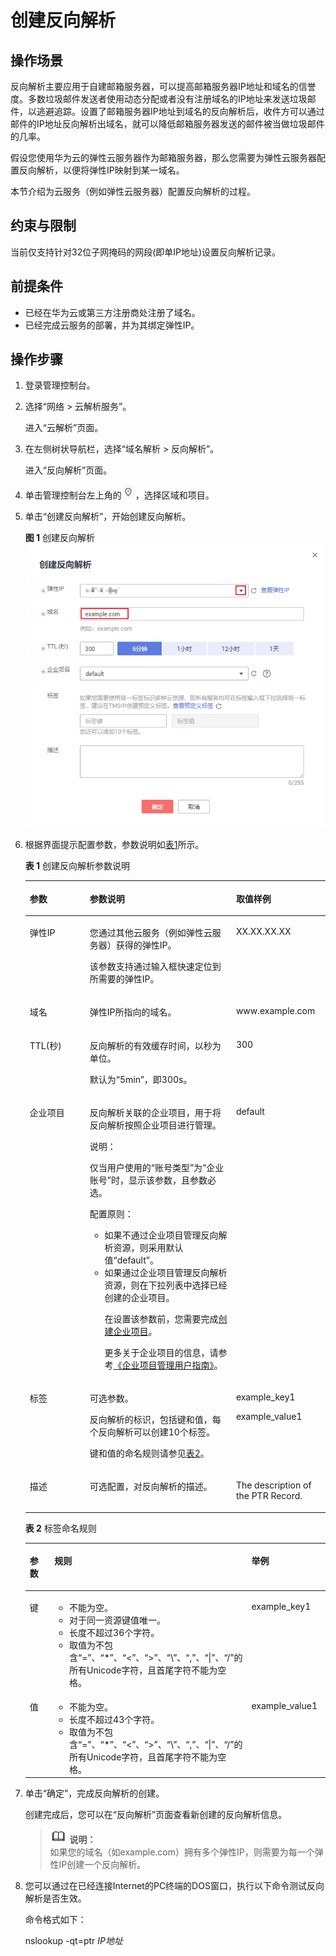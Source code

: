 # 创建反向解析<a name="zh-cn_topic_0077500015"></a>

## 操作场景<a name="section1950935285913"></a>

反向解析主要应用于自建邮箱服务器，可以提高邮箱服务器IP地址和域名的信誉度。多数垃圾邮件发送者使用动态分配或者没有注册域名的IP地址来发送垃圾邮件，以逃避追踪。设置了邮箱服务器IP地址到域名的反向解析后，收件方可以通过邮件的IP地址反向解析出域名，就可以降低邮箱服务器发送的邮件被当做垃圾邮件的几率。

假设您使用华为云的弹性云服务器作为邮箱服务器，那么您需要为弹性云服务器配置反向解析，以便将弹性IP映射到某一域名。

本节介绍为云服务（例如弹性云服务器）配置反向解析的过程。

## 约束与限制<a name="section8136551522"></a>

当前仅支持针对32位子网掩码的网段\(即单IP地址\)设置反向解析记录。

## 前提条件<a name="section1342411413431"></a>

-   已经在华为云或第三方注册商处注册了域名。
-   已经完成云服务的部署，并为其绑定弹性IP。

## 操作步骤<a name="section1816913155518"></a>

1.  登录管理控制台。
2.  选择“网络 \> 云解析服务”。

    进入“云解析”页面。

3.  在左侧树状导航栏，选择“域名解析 \> 反向解析”。

    进入“反向解析”页面。

4.  单击管理控制台左上角的![](figures/icon-region.png)，选择区域和项目。
5.  单击“创建反向解析”，开始创建反向解析。

    **图 1**  创建反向解析<a name="fig49691017184613"></a>  
    ![](figures/创建反向解析.png "创建反向解析")

6.  根据界面提示配置参数，参数说明如[表1](#zh-cn_topic_0138290741_zh-cn_topic_0035467699_table2052132816642)所示。

    **表 1**  创建反向解析参数说明

    <a name="zh-cn_topic_0138290741_zh-cn_topic_0035467699_table2052132816642"></a>
    <table><thead align="left"><tr id="zh-cn_topic_0138290741_zh-cn_topic_0035467699_row5957484916642"><th class="cellrowborder" valign="top" width="19.99%" id="mcps1.2.4.1.1"><p id="zh-cn_topic_0138290741_zh-cn_topic_0035467699_p1063011916642"><a name="zh-cn_topic_0138290741_zh-cn_topic_0035467699_p1063011916642"></a><a name="zh-cn_topic_0138290741_zh-cn_topic_0035467699_p1063011916642"></a>参数</p>
    </th>
    <th class="cellrowborder" valign="top" width="48.75%" id="mcps1.2.4.1.2"><p id="zh-cn_topic_0138290741_zh-cn_topic_0035467699_p5573330716642"><a name="zh-cn_topic_0138290741_zh-cn_topic_0035467699_p5573330716642"></a><a name="zh-cn_topic_0138290741_zh-cn_topic_0035467699_p5573330716642"></a>参数说明</p>
    </th>
    <th class="cellrowborder" valign="top" width="31.259999999999998%" id="mcps1.2.4.1.3"><p id="zh-cn_topic_0138290741_zh-cn_topic_0035467699_p1810404816642"><a name="zh-cn_topic_0138290741_zh-cn_topic_0035467699_p1810404816642"></a><a name="zh-cn_topic_0138290741_zh-cn_topic_0035467699_p1810404816642"></a>取值样例</p>
    </th>
    </tr>
    </thead>
    <tbody><tr id="zh-cn_topic_0138290741_zh-cn_topic_0035467699_row2871871016642"><td class="cellrowborder" valign="top" width="19.99%" headers="mcps1.2.4.1.1 "><p id="zh-cn_topic_0138290741_zh-cn_topic_0035467699_p4451420716642"><a name="zh-cn_topic_0138290741_zh-cn_topic_0035467699_p4451420716642"></a><a name="zh-cn_topic_0138290741_zh-cn_topic_0035467699_p4451420716642"></a>弹性IP</p>
    </td>
    <td class="cellrowborder" valign="top" width="48.75%" headers="mcps1.2.4.1.2 "><p id="zh-cn_topic_0138290741_p19766855214631"><a name="zh-cn_topic_0138290741_p19766855214631"></a><a name="zh-cn_topic_0138290741_p19766855214631"></a>您通过其他云服务（例如弹性云服务器）获得的弹性IP。</p>
    <p id="zh-cn_topic_0138290741_p2086314992410"><a name="zh-cn_topic_0138290741_p2086314992410"></a><a name="zh-cn_topic_0138290741_p2086314992410"></a>该参数支持通过输入框快速定位到所需要的弹性IP。</p>
    </td>
    <td class="cellrowborder" valign="top" width="31.259999999999998%" headers="mcps1.2.4.1.3 "><p id="zh-cn_topic_0138290741_zh-cn_topic_0035467699_p6704856616642"><a name="zh-cn_topic_0138290741_zh-cn_topic_0035467699_p6704856616642"></a><a name="zh-cn_topic_0138290741_zh-cn_topic_0035467699_p6704856616642"></a>XX.XX.XX.XX</p>
    </td>
    </tr>
    <tr id="zh-cn_topic_0138290741_zh-cn_topic_0035467699_row6656618516642"><td class="cellrowborder" valign="top" width="19.99%" headers="mcps1.2.4.1.1 "><p id="zh-cn_topic_0138290741_zh-cn_topic_0035467699_p2315189616642"><a name="zh-cn_topic_0138290741_zh-cn_topic_0035467699_p2315189616642"></a><a name="zh-cn_topic_0138290741_zh-cn_topic_0035467699_p2315189616642"></a>域名</p>
    </td>
    <td class="cellrowborder" valign="top" width="48.75%" headers="mcps1.2.4.1.2 "><p id="zh-cn_topic_0138290741_zh-cn_topic_0035467699_p4185944320320"><a name="zh-cn_topic_0138290741_zh-cn_topic_0035467699_p4185944320320"></a><a name="zh-cn_topic_0138290741_zh-cn_topic_0035467699_p4185944320320"></a>弹性IP所指向的域名。</p>
    </td>
    <td class="cellrowborder" valign="top" width="31.259999999999998%" headers="mcps1.2.4.1.3 "><p id="zh-cn_topic_0138290741_zh-cn_topic_0035467699_p3223566516642"><a name="zh-cn_topic_0138290741_zh-cn_topic_0035467699_p3223566516642"></a><a name="zh-cn_topic_0138290741_zh-cn_topic_0035467699_p3223566516642"></a>www.example.com</p>
    </td>
    </tr>
    <tr id="zh-cn_topic_0138290741_zh-cn_topic_0035467699_row2168553016642"><td class="cellrowborder" valign="top" width="19.99%" headers="mcps1.2.4.1.1 "><p id="zh-cn_topic_0138290741_zh-cn_topic_0035467699_p1169746616642"><a name="zh-cn_topic_0138290741_zh-cn_topic_0035467699_p1169746616642"></a><a name="zh-cn_topic_0138290741_zh-cn_topic_0035467699_p1169746616642"></a>TTL(秒)</p>
    </td>
    <td class="cellrowborder" valign="top" width="48.75%" headers="mcps1.2.4.1.2 "><p id="zh-cn_topic_0138290741_zh-cn_topic_0035467699_p12484891202715"><a name="zh-cn_topic_0138290741_zh-cn_topic_0035467699_p12484891202715"></a><a name="zh-cn_topic_0138290741_zh-cn_topic_0035467699_p12484891202715"></a>反向解析的有效缓存时间，以秒为单位。</p>
    <p id="zh-cn_topic_0138290741_p57181144162444"><a name="zh-cn_topic_0138290741_p57181144162444"></a><a name="zh-cn_topic_0138290741_p57181144162444"></a>默认为“5min”，即300s。</p>
    </td>
    <td class="cellrowborder" valign="top" width="31.259999999999998%" headers="mcps1.2.4.1.3 "><p id="zh-cn_topic_0138290741_zh-cn_topic_0035467699_p4164391116642"><a name="zh-cn_topic_0138290741_zh-cn_topic_0035467699_p4164391116642"></a><a name="zh-cn_topic_0138290741_zh-cn_topic_0035467699_p4164391116642"></a>300</p>
    </td>
    </tr>
    <tr id="row086339104914"><td class="cellrowborder" valign="top" width="19.99%" headers="mcps1.2.4.1.1 "><p id="p78642492314"><a name="p78642492314"></a><a name="p78642492314"></a>企业项目</p>
    </td>
    <td class="cellrowborder" valign="top" width="48.75%" headers="mcps1.2.4.1.2 "><p id="p1121115222127"><a name="p1121115222127"></a><a name="p1121115222127"></a>反向解析关联的企业项目，用于将反向解析按照企业项目进行管理。</p>
    <div class="note" id="note16327534163315"><a name="note16327534163315"></a><a name="note16327534163315"></a><span class="notetitle"> 说明： </span><div class="notebody"><p id="zh-cn_topic_0035467702_p132813413310"><a name="zh-cn_topic_0035467702_p132813413310"></a><a name="zh-cn_topic_0035467702_p132813413310"></a>仅当用户使用的“账号类型”为“企业账号”时，显示该参数，且参数必选。</p>
    </div></div>
    <p id="p1775112323310"><a name="p1775112323310"></a><a name="p1775112323310"></a>配置原则：</p>
    <a name="ul1658222152111"></a><a name="ul1658222152111"></a><ul id="ul1658222152111"><li>如果不通过企业项目管理反向解析资源，则采用默认值“default”。</li><li>如果通过企业项目管理反向解析资源，则在下拉列表中选择已经创建的企业项目。<p id="p1159845914355"><a name="p1159845914355"></a><a name="p1159845914355"></a>在设置该参数前，您需要完成<a href="https://support.huaweicloud.com/usermanual-em/zh-cn_topic_0108763964.html" target="_blank" rel="noopener noreferrer">创建企业项目</a>。</p>
    <p id="p126542818294"><a name="p126542818294"></a><a name="p126542818294"></a>更多关于企业项目的信息，请参考<a href="https://support.huaweicloud.com/usermanual-em/em_am_0006.html" target="_blank" rel="noopener noreferrer">《企业项目管理用户指南》</a>。</p>
    </li></ul>
    </td>
    <td class="cellrowborder" valign="top" width="31.259999999999998%" headers="mcps1.2.4.1.3 "><p id="p1686416498320"><a name="p1686416498320"></a><a name="p1686416498320"></a>default</p>
    </td>
    </tr>
    <tr id="zh-cn_topic_0138290741_row273617193297"><td class="cellrowborder" valign="top" width="19.99%" headers="mcps1.2.4.1.1 "><p id="zh-cn_topic_0138290741_p5738419102911"><a name="zh-cn_topic_0138290741_p5738419102911"></a><a name="zh-cn_topic_0138290741_p5738419102911"></a>标签</p>
    </td>
    <td class="cellrowborder" valign="top" width="48.75%" headers="mcps1.2.4.1.2 "><p id="zh-cn_topic_0138290741_p1839961732214"><a name="zh-cn_topic_0138290741_p1839961732214"></a><a name="zh-cn_topic_0138290741_p1839961732214"></a>可选参数。</p>
    <p id="zh-cn_topic_0138290741_p640091716224"><a name="zh-cn_topic_0138290741_p640091716224"></a><a name="zh-cn_topic_0138290741_p640091716224"></a>反向解析的标识，包括键和值，每个反向解析可以创建10个标签。</p>
    <p id="zh-cn_topic_0138290741_p8401121711229"><a name="zh-cn_topic_0138290741_p8401121711229"></a><a name="zh-cn_topic_0138290741_p8401121711229"></a>键和值的命名规则请参见<a href="#zh-cn_topic_0138290741_table1393932617253">表2</a>。</p>
    </td>
    <td class="cellrowborder" valign="top" width="31.259999999999998%" headers="mcps1.2.4.1.3 "><p id="zh-cn_topic_0138290741_p94761455155619"><a name="zh-cn_topic_0138290741_p94761455155619"></a><a name="zh-cn_topic_0138290741_p94761455155619"></a>example_key1</p>
    <p id="zh-cn_topic_0138290741_p165896220231"><a name="zh-cn_topic_0138290741_p165896220231"></a><a name="zh-cn_topic_0138290741_p165896220231"></a>example_value1</p>
    </td>
    </tr>
    <tr id="zh-cn_topic_0138290741_zh-cn_topic_0035467699_row3925088716642"><td class="cellrowborder" valign="top" width="19.99%" headers="mcps1.2.4.1.1 "><p id="zh-cn_topic_0138290741_zh-cn_topic_0035467699_p2520529816642"><a name="zh-cn_topic_0138290741_zh-cn_topic_0035467699_p2520529816642"></a><a name="zh-cn_topic_0138290741_zh-cn_topic_0035467699_p2520529816642"></a>描述</p>
    </td>
    <td class="cellrowborder" valign="top" width="48.75%" headers="mcps1.2.4.1.2 "><p id="zh-cn_topic_0138290741_p2953836818442"><a name="zh-cn_topic_0138290741_p2953836818442"></a><a name="zh-cn_topic_0138290741_p2953836818442"></a>可选配置，对反向解析的描述。</p>
    </td>
    <td class="cellrowborder" valign="top" width="31.259999999999998%" headers="mcps1.2.4.1.3 "><p id="zh-cn_topic_0138290741_zh-cn_topic_0035467699_p1572349716642"><a name="zh-cn_topic_0138290741_zh-cn_topic_0035467699_p1572349716642"></a><a name="zh-cn_topic_0138290741_zh-cn_topic_0035467699_p1572349716642"></a>The description of the PTR Record.</p>
    </td>
    </tr>
    </tbody>
    </table>

    **表 2**  标签命名规则

    <a name="zh-cn_topic_0138290741_table1393932617253"></a>
    <table><thead align="left"><tr id="zh-cn_topic_0138290741_zh-cn_topic_0198961893_row72901535141713"><th class="cellrowborder" valign="top" width="18.181818181818183%" id="mcps1.2.4.1.1"><p id="zh-cn_topic_0138290741_zh-cn_topic_0198961893_p132908358173"><a name="zh-cn_topic_0138290741_zh-cn_topic_0198961893_p132908358173"></a><a name="zh-cn_topic_0138290741_zh-cn_topic_0198961893_p132908358173"></a>参数</p>
    </th>
    <th class="cellrowborder" valign="top" width="50.505050505050505%" id="mcps1.2.4.1.2"><p id="zh-cn_topic_0138290741_zh-cn_topic_0198961893_p1629093517175"><a name="zh-cn_topic_0138290741_zh-cn_topic_0198961893_p1629093517175"></a><a name="zh-cn_topic_0138290741_zh-cn_topic_0198961893_p1629093517175"></a>规则</p>
    </th>
    <th class="cellrowborder" valign="top" width="31.313131313131315%" id="mcps1.2.4.1.3"><p id="zh-cn_topic_0138290741_zh-cn_topic_0198961893_p32901635141714"><a name="zh-cn_topic_0138290741_zh-cn_topic_0198961893_p32901635141714"></a><a name="zh-cn_topic_0138290741_zh-cn_topic_0198961893_p32901635141714"></a>举例</p>
    </th>
    </tr>
    </thead>
    <tbody><tr id="zh-cn_topic_0138290741_zh-cn_topic_0198961893_row52906354176"><td class="cellrowborder" valign="top" width="18.181818181818183%" headers="mcps1.2.4.1.1 "><p id="zh-cn_topic_0138290741_zh-cn_topic_0198961893_p122901235111715"><a name="zh-cn_topic_0138290741_zh-cn_topic_0198961893_p122901235111715"></a><a name="zh-cn_topic_0138290741_zh-cn_topic_0198961893_p122901235111715"></a>键</p>
    </td>
    <td class="cellrowborder" valign="top" width="50.505050505050505%" headers="mcps1.2.4.1.2 "><a name="zh-cn_topic_0138290741_zh-cn_topic_0198961893_ul46253231183"></a><a name="zh-cn_topic_0138290741_zh-cn_topic_0198961893_ul46253231183"></a><ul id="zh-cn_topic_0138290741_zh-cn_topic_0198961893_ul46253231183"><li>不能为空。</li><li>对于同一资源键值唯一。</li><li>长度不超过36个字符。</li><li>取值为不包含“=”、“*”、“&lt;”、“&gt;”、“\”、“,”、“|”、“/”的所有Unicode字符，且首尾字符不能为空格。</li></ul>
    </td>
    <td class="cellrowborder" valign="top" width="31.313131313131315%" headers="mcps1.2.4.1.3 "><p id="zh-cn_topic_0138290741_zh-cn_topic_0198961893_p12290163511720"><a name="zh-cn_topic_0138290741_zh-cn_topic_0198961893_p12290163511720"></a><a name="zh-cn_topic_0138290741_zh-cn_topic_0198961893_p12290163511720"></a>example_key1</p>
    </td>
    </tr>
    <tr id="zh-cn_topic_0138290741_zh-cn_topic_0198961893_row132900355172"><td class="cellrowborder" valign="top" width="18.181818181818183%" headers="mcps1.2.4.1.1 "><p id="zh-cn_topic_0138290741_zh-cn_topic_0198961893_p152901635181712"><a name="zh-cn_topic_0138290741_zh-cn_topic_0198961893_p152901635181712"></a><a name="zh-cn_topic_0138290741_zh-cn_topic_0198961893_p152901635181712"></a>值</p>
    </td>
    <td class="cellrowborder" valign="top" width="50.505050505050505%" headers="mcps1.2.4.1.2 "><a name="zh-cn_topic_0138290741_zh-cn_topic_0198961893_ul19648123161815"></a><a name="zh-cn_topic_0138290741_zh-cn_topic_0198961893_ul19648123161815"></a><ul id="zh-cn_topic_0138290741_zh-cn_topic_0198961893_ul19648123161815"><li>不能为空。</li><li>长度不超过43个字符。</li><li>取值为不包含“=”、“*”、“&lt;”、“&gt;”、“\”、“,”、“|”、“/”的所有Unicode字符，且首尾字符不能为空格。</li></ul>
    </td>
    <td class="cellrowborder" valign="top" width="31.313131313131315%" headers="mcps1.2.4.1.3 "><p id="zh-cn_topic_0138290741_zh-cn_topic_0198961893_p62904352179"><a name="zh-cn_topic_0138290741_zh-cn_topic_0198961893_p62904352179"></a><a name="zh-cn_topic_0138290741_zh-cn_topic_0198961893_p62904352179"></a>example_value1</p>
    </td>
    </tr>
    </tbody>
    </table>

7.  单击“确定”，完成反向解析的创建。

    创建完成后，您可以在“反向解析”页面查看新创建的反向解析信息。

    >![](public_sys-resources/icon-note.gif) **说明：**   
    >如果您的域名（如example.com）拥有多个弹性IP，则需要为每一个弹性IP创建一个反向解析。  

8.  您可以通过在已经连接Internet的PC终端的DOS窗口，执行以下命令测试反向解析是否生效。

    命令格式如下：

    nslookup -qt=ptr  _IP地址_


